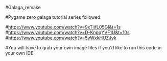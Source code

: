 #Galaga_remake

#Pygame zero galaga tutorial series followed:

#https://www.youtube.com/watch?v=9xTiifL05GI&t=1s
#https://www.youtube.com/watch?v=D-KnpqYVF1U&t=10s
#https://www.youtube.com/watch?v=5vWxkHUZJvk

#You will have to grab your own image files if you'd like to run this code in your own IDE

